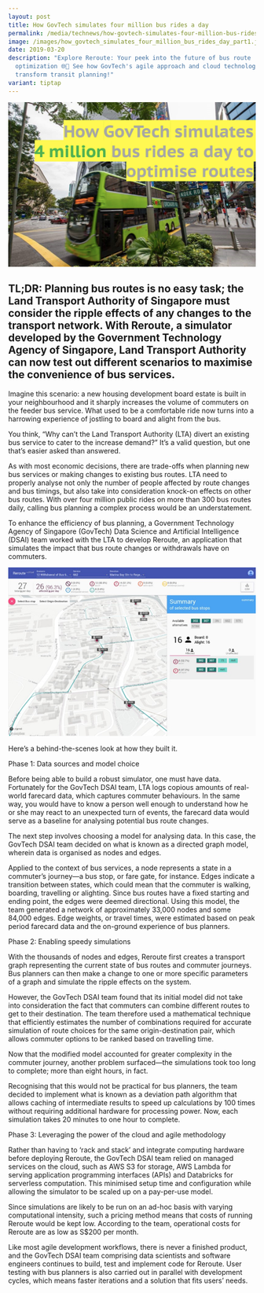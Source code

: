 ```yaml
---
layout: post
title: How GovTech simulates four million bus rides a day
permalink: /media/technews/how-govtech-simulates-four-million-bus-rides-a-day/
image: /images/how_govtech_simulates_four_million_bus_rides_day_part1.jpg
date: 2019-03-20
description: "Explore Reroute: Your peek into the future of bus route
  optimization 🌐🚌 See how GovTech's agile approach and cloud technology
  transform transit planning!"
variant: tiptap
---
```

![how govtech simulates four million bus rides a day](/images/technews/how-govtech-simulates-four-million-bus-rides-day-part1.jpg)

TL;DR: Planning bus routes is no easy task; the Land Transport Authority of Singapore must consider the ripple effects of any changes to the transport network. With Reroute, a simulator developed by the Government Technology Agency of Singapore, Land Transport Authority can now test out different scenarios to maximise the convenience of bus services. 
---
 
Imagine this scenario: a new housing development board estate is built in your neighbourhood and it sharply increases the volume of commuters on the feeder bus service. What used to be a comfortable ride now turns into a harrowing experience of jostling to board and alight from the bus. 

You think, “Why can’t the Land Transport Authority (LTA) divert an existing bus service to cater to the increase demand?” It’s a valid question, but one that’s easier asked than answered.

As with most economic decisions, there are trade-offs when planning new bus services or making changes to existing bus routes. LTA need to properly analyse not only the number of people affected by route changes and bus timings, but also take into consideration knock-on effects on other bus routes. With over four million public rides on more than 300 bus routes daily, calling bus planning a complex process would be an understatement.

To enhance the efficiency of bus planning, a Government Technology Agency of Singapore (GovTech) Data Science and Artificial Intelligence (DSAI) team worked with the LTA to develop Reroute, an application that simulates the impact that bus route changes or withdrawals have on commuters. 

![a screenshot of a bus route](/images/technews/how-govtech-simulates-four-million-bus-rides-a-day-part2.png)

Here’s a behind-the-scenes look at how they built it.

Phase 1: Data sources and model choice

Before being able to build a robust simulator, one must have data. Fortunately for the GovTech DSAI team, LTA logs copious amounts of real-world farecard data, which captures commuter behaviours. In the same way, you would have to know a person well enough to understand how he or she may react to an unexpected turn of events, the farecard data would serve as a baseline for analysing potential bus route changes.

The next step involves choosing a model for analysing data. In this case, the GovTech DSAI team decided on what is known as a directed graph model, wherein data is organised as nodes and edges.

Applied to the context of bus services, a node represents a state in a commuter’s journey—a bus stop, or fare gate, for instance. Edges indicate a transition between states, which could mean that the commuter is walking, boarding, travelling or alighting. Since bus routes have a fixed starting and ending point, the edges were deemed directional. Using this model, the team generated a network of approximately 33,000 nodes and some 84,000 edges. Edge weights, or travel times, were estimated based on peak period farecard data and the on-ground experience of bus planners. 

Phase 2: Enabling speedy simulations

With the thousands of nodes and edges, Reroute first creates a transport graph representing the current state of bus routes and commuter journeys. Bus planners can then make a change to one or more specific parameters of a graph and simulate the ripple effects on the system. 

However, the GovTech DSAI team found that its initial model did not take into consideration the fact that commuters can combine different routes to get to their destination. The team therefore used a mathematical technique that efficiently estimates the number of combinations required for accurate simulation of route choices for the same origin-destination pair, which allows commuter options to be ranked based on travelling time.

Now that the modified model accounted for greater complexity in the commuter journey, another problem surfaced—the simulations took too long to complete; more than eight hours, in fact. 

Recognising that this would not be practical for bus planners, the team decided to implement what is known as a deviation path algorithm that allows caching of intermediate results to speed up calculations by 100 times without requiring additional hardware for processing power. Now, each simulation takes 20 minutes to one hour to complete.

Phase 3: Leveraging the power of the cloud and agile methodology

Rather than having to ‘rack and stack’ and integrate computing hardware before deploying Reroute, the GovTech DSAI team relied on managed services on the cloud, such as AWS S3 for storage, AWS Lambda for serving application programming interfaces (APIs) and Databricks for serverless computation. This minimised setup time and configuration while allowing the simulator to be scaled up on a pay-per-use model.

Since simulations are likely to be run on an ad-hoc basis with varying computational intensity, such a pricing method means that costs of running Reroute would be kept low. According to the team, operational costs for Reroute are as low as S$200 per month.

Like most agile development workflows, there is never a finished product, and the GovTech DSAI team comprising data scientists and software engineers continues to build, test and implement code for Reroute. User testing with bus planners is also carried out in parallel with development cycles, which means faster iterations and a solution that fits users’ needs.